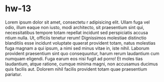 # hw-13
Lorem ipsum dolor sit amet, consectetu
r adipisicing elit. Ullam fuga vel odio, illum eaque non iusto, modi architecto, sit praesentium sint qui, necessitatibus tempore totam repellat incidunt sed perspiciatis accusa
ntium nulla. Ut, officiis tenetur rerum! Dignissimos molestiae distinctio blanditiis esse incidunt voluptate quaerat provident totam, natus molestias fuga magnam a qui ipsum, a
nimi sed minus vitae in, iste nihil. Laborum provident praesentium sint quo consequuntur, harum rerum laudantium cum numquam eligendi. Fuga earum eos nisi fugit ad porro! Et moles
tias laudantium, atque ratione, cumque minima magni, non accusamus ducimus quis facilis aut. Dolorem nihil facilis provident totam quae praesentium pariatur.


